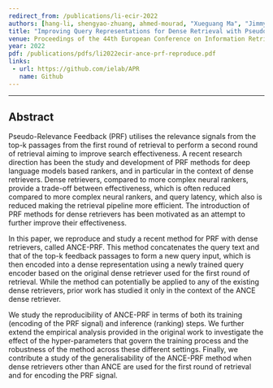 ```yaml
---
redirect_from: /publications/li-ecir-2022
authors: [hang-li, shengyao-zhuang, ahmed-mourad, "Xueguang Ma", "Jimmy Lin", guido-zuccon]
title: "Improving Query Representations for Dense Retrieval with Pseudo Relevance Feedback: A Reproducibility Study"
venue: Proceedings of the 44th European Conference on Information Retrieval (ECIR 2022)
year: 2022
pdf: /publications/pdfs/li2022ecir-ance-prf-reproduce.pdf
links:
 - url: https://github.com/ielab/APR
   name: Github
---
```

---
## Abstract

Pseudo-Relevance Feedback (PRF) utilises the relevance signals from the top-k passages from the first round of retrieval to perform a second round of retrieval aiming to improve search effectiveness. A recent research direction has been the study and development of PRF methods for deep language models based rankers, and in particular in the context of dense retrievers. Dense retrievers, compared to more complex neural rankers, provide a trade-off between effectiveness, which is often reduced compared to more complex neural rankers, and query latency, which also is reduced making the retrieval pipeline more efficient. The introduction of PRF methods for dense retrievers has been motivated as an attempt to further improve their effectiveness.

In this paper, we reproduce and study a recent method for PRF with dense retrievers, called ANCE-PRF. This method concatenates the query text and that of the top-k feedback passages to form a new query input, which is then encoded into a dense representation using a newly trained query encoder based on the original dense retriever used for the first round of retrieval. While the method can potentially be applied to any of the existing dense retrievers, prior work has studied it only in the context of the ANCE dense retriever.

We study the reproducibility of ANCE-PRF in terms of both its training (encoding of the PRF signal) and inference (ranking) steps. We further extend the empirical analysis provided in the original work to investigate the effect of the hyper-parameters that govern the training process and the robustness of the method across these different settings. Finally, we contribute a study of the generalisability of the ANCE-PRF method when dense retrievers other than ANCE are used for the first round of retrieval and for encoding the PRF signal.